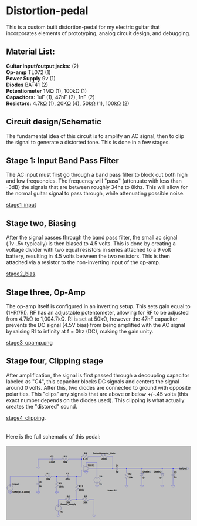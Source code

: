 # Distortion-pedal
This is a custom built distortion-pedal for my electric guitar that incorporates elements of prototyping, analog circuit design, and debugging. 


## Material List:
**Guitar input/output jacks:** (2)     
**Op-amp** TL072 (1)    
**Power Supply** 9v (1)    
**Diodes** BAT41 (2)    
**Potentiometer** 1MΩ (1), 100kΩ (1)   
**Capacitors:** 1uF (1), 47nF (2), 1nF (2)    
**Resistors:** 4.7kΩ (1), 20KΩ (4), 50kΩ (1), 100kΩ (2)    


## Circuit design/Schematic
The fundamental idea of this circuit is to amplify an AC signal, then to clip the signal to generate a distorted tone. This is done in a few stages. 

## Stage 1: Input Band Pass Filter 
The AC input must first go through a band pass filter to block out both high and low frequencies. The frequency will "pass" (attenuate with less than -3dB) the signals that are between roughly 34hz to 8khz. This will allow for the normal guitar signal to pass through, while 
attenuating possible noise. 


[stage1_input](/images/stage1_input.png)



## Stage two, Biasing
After the signal passes through the band pass filter, the small ac signal (.1v-.5v typically) is then biased to 4.5 volts. This is done by creating a voltage divider with two equal resistors in series attached to a 9 volt battery, resulting in 4.5 volts between the two resistors. This is then attached via a resistor to the non-inverting input of the op-amp. 


[stage2_bias](/images/stage2_bias.png).
 
## Stage three, Op-Amp
The op-amp itself is configured in an inverting setup. This sets gain equal to (1+Rf/RI). RF has an adjustable potentometer, allowing for RF to be adjusted from 4.7kΩ to 1,004.7kΩ. RI is set at 50kΩ, however the 47nF capacitor prevents the DC signal (4.5V bias) from
being amplified with the AC signal by raising RI to infinity at f = 0hz (DC), making the gain unity. 

[stage3_opamp.png](/images/stage3_opamp.png)

## Stage four, Clipping stage
After amplification, the signal is first passed through a decoupling capacitor labeled as "C4", this capacitor blocks DC signals and centers the signal around 0 volts. After this, two diodes are connected to ground with opposite polarities. This "clips" any signals that are above or below +/-.45 volts (this exact number depends on the diodes used). This clipping is what actually creates the "distored" sound. 

[stage4_clipping](/images/stage4_clipping.png). 
<br>
<br>
<br>
Here is the full schematic of this pedal: 
<br> <br> 
![whole_schematic.png](/images/whole_schematic.png) 
<br> <br>
